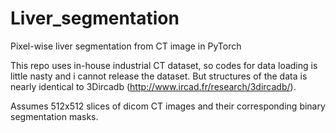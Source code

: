 # Liver_segmentation
Pixel-wise liver segmentation from CT image in PyTorch

This repo uses in-house industrial CT dataset, so codes for data loading is little nasty and i cannot release the dataset. But structures of the data is nearly identical to 3Dircadb (http://www.ircad.fr/research/3dircadb/).

Assumes 512x512 slices of dicom CT images and their corresponding binary segmentation masks.
